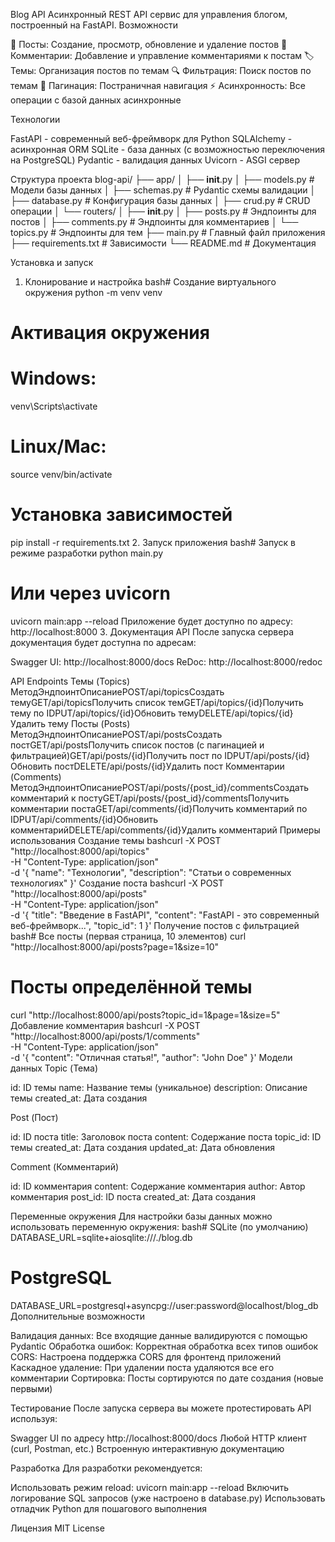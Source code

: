 Blog API
Асинхронный REST API сервис для управления блогом, построенный на FastAPI.
Возможности

📝 Посты: Создание, просмотр, обновление и удаление постов
💬 Комментарии: Добавление и управление комментариями к постам
🏷️ Темы: Организация постов по темам
🔍 Фильтрация: Поиск постов по темам
📄 Пагинация: Постраничная навигация
⚡ Асинхронность: Все операции с базой данных асинхронные

Технологии

FastAPI - современный веб-фреймворк для Python
SQLAlchemy - асинхронная ORM
SQLite - база данных (с возможностью переключения на PostgreSQL)
Pydantic - валидация данных
Uvicorn - ASGI сервер

Структура проекта
blog-api/
├── app/
│   ├── __init__.py
│   ├── models.py          # Модели базы данных
│   ├── schemas.py         # Pydantic схемы валидации
│   ├── database.py        # Конфигурация базы данных
│   ├── crud.py           # CRUD операции
│   └── routers/
│       ├── __init__.py
│       ├── posts.py      # Эндпоинты для постов
│       ├── comments.py   # Эндпоинты для комментариев
│       └── topics.py     # Эндпоинты для тем
├── main.py               # Главный файл приложения
├── requirements.txt      # Зависимости
└── README.md            # Документация

Установка и запуск
1. Клонирование и настройка
bash# Создание виртуального окружения
python -m venv venv

# Активация окружения
# Windows:
venv\Scripts\activate
# Linux/Mac:
source venv/bin/activate

# Установка зависимостей
pip install -r requirements.txt
2. Запуск приложения
bash# Запуск в режиме разработки
python main.py

# Или через uvicorn
uvicorn main:app --reload
Приложение будет доступно по адресу: http://localhost:8000
3. Документация API
После запуска сервера документация будет доступна по адресам:

Swagger UI: http://localhost:8000/docs
ReDoc: http://localhost:8000/redoc

API Endpoints
Темы (Topics)
МетодЭндпоинтОписаниеPOST/api/topicsСоздать темуGET/api/topicsПолучить список темGET/api/topics/{id}Получить тему по IDPUT/api/topics/{id}Обновить темуDELETE/api/topics/{id}Удалить тему
Посты (Posts)
МетодЭндпоинтОписаниеPOST/api/postsСоздать постGET/api/postsПолучить список постов (с пагинацией и фильтрацией)GET/api/posts/{id}Получить пост по IDPUT/api/posts/{id}Обновить постDELETE/api/posts/{id}Удалить пост
Комментарии (Comments)
МетодЭндпоинтОписаниеPOST/api/posts/{post_id}/commentsСоздать комментарий к постуGET/api/posts/{post_id}/commentsПолучить комментарии постаGET/api/comments/{id}Получить комментарий по IDPUT/api/comments/{id}Обновить комментарийDELETE/api/comments/{id}Удалить комментарий
Примеры использования
Создание темы
bashcurl -X POST "http://localhost:8000/api/topics" \
     -H "Content-Type: application/json" \
     -d '{
       "name": "Технологии",
       "description": "Статьи о современных технологиях"
     }'
Создание поста
bashcurl -X POST "http://localhost:8000/api/posts" \
     -H "Content-Type: application/json" \
     -d '{
       "title": "Введение в FastAPI",
       "content": "FastAPI - это современный веб-фреймворк...",
       "topic_id": 1
     }'
Получение постов с фильтрацией
bash# Все посты (первая страница, 10 элементов)
curl "http://localhost:8000/api/posts?page=1&size=10"

# Посты определённой темы
curl "http://localhost:8000/api/posts?topic_id=1&page=1&size=5"
Добавление комментария
bashcurl -X POST "http://localhost:8000/api/posts/1/comments" \
     -H "Content-Type: application/json" \
     -d '{
       "content": "Отличная статья!",
       "author": "John Doe"
     }'
Модели данных
Topic (Тема)

id: ID темы
name: Название темы (уникальное)
description: Описание темы
created_at: Дата создания

Post (Пост)

id: ID поста
title: Заголовок поста
content: Содержание поста
topic_id: ID темы
created_at: Дата создания
updated_at: Дата обновления

Comment (Комментарий)

id: ID комментария
content: Содержание комментария
author: Автор комментария
post_id: ID поста
created_at: Дата создания

Переменные окружения
Для настройки базы данных можно использовать переменную окружения:
bash# SQLite (по умолчанию)
DATABASE_URL=sqlite+aiosqlite:///./blog.db

# PostgreSQL
DATABASE_URL=postgresql+asyncpg://user:password@localhost/blog_db
Дополнительные возможности

Валидация данных: Все входящие данные валидируются с помощью Pydantic
Обработка ошибок: Корректная обработка всех типов ошибок
CORS: Настроена поддержка CORS для фронтенд приложений
Каскадное удаление: При удалении поста удаляются все его комментарии
Сортировка: Посты сортируются по дате создания (новые первыми)

Тестирование
После запуска сервера вы можете протестировать API используя:

Swagger UI по адресу http://localhost:8000/docs
Любой HTTP клиент (curl, Postman, etc.)
Встроенную интерактивную документацию

Разработка
Для разработки рекомендуется:

Использовать режим reload: uvicorn main:app --reload
Включить логирование SQL запросов (уже настроено в database.py)
Использовать отладчик Python для пошагового выполнения

Лицензия
MIT License